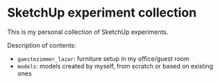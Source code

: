 # SketchUp experiment collection

This is my personal collection of SketchUp experiments.

Description of contents:

* `gaestezimmer_lazar`: furniture setup in my office/guest room
* `models`: models created by myself, from scratch or based on existing ones
